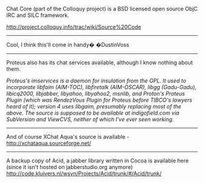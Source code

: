 Chat Core (part of the Colloquy project) is a BSD licensed open source ObjC IRC and SILC framework.

http://project.colloquy.info/trac/wiki/Source%20Code

----

Cool, I think this'll come in handy� �DustinVoss

----

Proteus also has its chat services available, although I know nothing about them.

*Proteus's imservices is a daemon for insulation from the GPL.  It used to incorporate libfaim (AIM-TOC), libfiretalk (AIM-OSCAR), libgg (Gadu-Gadu), libicq2000, libjabber, libyahoo, libyahoo2, msnlib, and Proton's Proteus Plugin (which was RendezVous Plugin for Proteus before TIBCO's lawyers heard of it); version 4 uses libgaim, presumably replacing most of the above.  The source is supposed to be available at indigofield.com via SubVersion and ViewCVS, neither of which I've ever seen working.*

----

And of course XChat Aqua's source is available - http://xchataqua.sourceforge.net/

----

A backup copy of Acid, a jabber library written in Cocoa is available here (since it isn't hosted on jabberstudio.org anymore)
http://code.kluivers.nl/wsvn/Projects/Acid/trunk/#/Acid/trunk/
